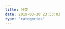 ```yaml
---
title: 分类
date: 2019-03-30 23:33:03
type: "categories"
---
```

<!-- * [hello world](/categories/hello-world/)
* [xampp](/categories/xampp/)
* [酸酸乳](/categories/酸酸乳/)
* [hackintosh](/categories/hackintosh/)
* [hexo](/categories/hexo/)
* [mipad2](/categories/mipad2/) -->